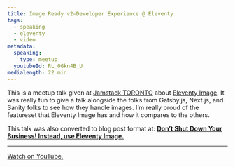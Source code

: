 ```yaml
---
title: Image Ready v2—Developer Experience @ Eleventy
tags:
  - speaking
  - eleventy
  - video
metadata:
  speaking:
    type: meetup
  youtubeId: RL_0Gkn4B_U
medialength: 22 min
---
```

This is a meetup talk given at [Jamstack TORONTO](/web/jamstack-toronto/2021/) about [Eleventy Image](https://www.11ty.dev/docs/plugins/image/). It was really fun to give a talk alongside the folks from Gatsby.js, Next.js, and Sanity folks to see how they handle images. I’m really proud of the featureset that Eleventy Image has and how it compares to the others.

This talk was also converted to blog post format at: **[Don’t Shut Down Your Business! Instead, use Eleventy Image.](/web/eleventy-image/)**

---

<div class="fullwidth"><youtube-lite-player @slug="RL_0Gkn4B_U" @label="{{ title }}"></youtube-lite-player></div>

[Watch on YouTube.](https://www.youtube.com/watch?v=RL_0Gkn4B_U)


